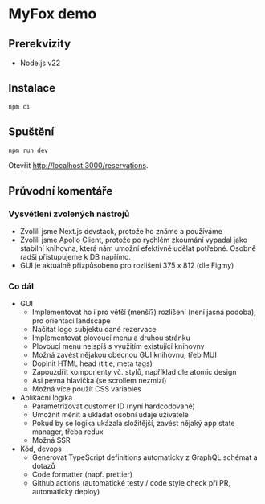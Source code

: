 # MyFox demo

## Prerekvizity
* Node.js v22

## Instalace
```bash
npm ci
```

## Spuštění
```bash
npm run dev
```

Otevřit [http://localhost:3000/reservations](http://localhost:3000/reservations).


## Průvodní komentáře

### Vysvětlení zvolených nástrojů
* Zvolili jsme Next.js devstack, protože ho známe a používáme
* Zvolili jsme Apollo Client, protože po rychlém zkoumání vypadal jako stabilní knihovna, která nám umožní efektivně udělat potřebné. Osobně radši přistupujeme k DB napřímo.
* GUI je aktuálně přizpůsobeno pro rozlišení 375 x 812 (dle Figmy)

### Co dál
* GUI
  * Implementovat ho i pro větší (menší?) rozlišení (není jasná podoba), pro orientaci landscape
  * Načítat logo subjektu dané rezervace
  * Implementovat plovoucí menu a druhou stránku
  * Plovoucí menu nejspíš s využitím existující knihovny
  * Možná zavést nějakou obecnou GUI knihovnu, třeb MUI
  * Doplnit HTML head (title, meta tags)
  * Zapouzdřit komponenty vč. stylů, například dle atomic design
  * Asi pevná hlavička  (se scrollem nezmizí)
  * Možná více použít CSS variables
* Aplikační logika
  * Parametrizovat customer ID (nyní hardcodované)
  * Umožnit měnit a ukládat osobní údaje uživatele
  * Pokud by se logika ukázala složitější, zavést nějaký app state manager, třeba redux
  * Možná SSR
* Kód, devops
  * Generovat TypeScript definitions automaticky z GraphQL schémat a dotazů
  * Code formatter (např. prettier)
  * Github actions (automatické testy / code style check při PR, automatický deploy)

